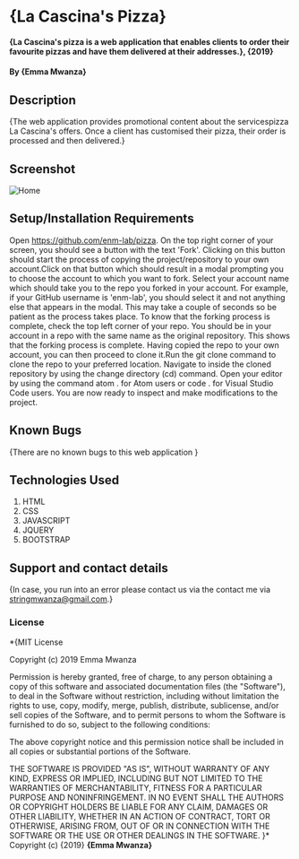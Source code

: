 # {La Cascina's Pizza}
#### {La Cascina's pizza is a web application that enables clients to order their favourite pizzas and have them delivered at their addresses.}, {2019}
#### By **{Emma Mwanza}**
## Description
{The web application provides promotional content about the servicespizza La Cascina's offers. Once a client has customised their pizza, their order is processed and then delivered.}

## Screenshot
![Home](pictures/Screenshot.png)
## Setup/Installation Requirements
Open https://github.com/enm-lab/pizza. On the top right corner of your screen, you should see a button with the text 'Fork'.
Clicking on this button should start the process of copying the project/repository to your own account.Click on that button which should result in a modal prompting you to choose the account to which you want to fork.
Select your account name which should take you to the repo you forked in your account. For example, if your GitHub username is 'enm-lab', you should select it and not anything else that appears in the modal. This may take a couple of seconds so be patient as the process takes place.
To know that the forking process is complete, check the top left corner of your repo. You should be in your account in a repo with the same name as the original repository. This shows that the forking process is complete.
Having copied the repo to your own account, you can then proceed to clone it.Run the git clone command to clone the repo to your preferred location.
Navigate to inside the cloned repository by using the change directory (cd) command.
Open your editor by using the command atom . for Atom users or code . for Visual Studio Code users.
You are now ready to inspect and make modifications to the project.


## Known Bugs
{There are no known bugs to this web application }
## Technologies Used
1. HTML
2. CSS
3. JAVASCRIPT
4. JQUERY
5. BOOTSTRAP
## Support and contact details
{In case, you run into an error please contact us via the contact me via stringmwanza@gmail.com.}
### License
*{MIT License

Copyright (c) 2019 Emma Mwanza

Permission is hereby granted, free of charge, to any person obtaining a copy
of this software and associated documentation files (the "Software"), to deal
in the Software without restriction, including without limitation the rights
to use, copy, modify, merge, publish, distribute, sublicense, and/or sell
copies of the Software, and to permit persons to whom the Software is
furnished to do so, subject to the following conditions:

The above copyright notice and this permission notice shall be included in all
copies or substantial portions of the Software.

THE SOFTWARE IS PROVIDED "AS IS", WITHOUT WARRANTY OF ANY KIND, EXPRESS OR
IMPLIED, INCLUDING BUT NOT LIMITED TO THE WARRANTIES OF MERCHANTABILITY,
FITNESS FOR A PARTICULAR PURPOSE AND NONINFRINGEMENT. IN NO EVENT SHALL THE
AUTHORS OR COPYRIGHT HOLDERS BE LIABLE FOR ANY CLAIM, DAMAGES OR OTHER
LIABILITY, WHETHER IN AN ACTION OF CONTRACT, TORT OR OTHERWISE, ARISING FROM,
OUT OF OR IN CONNECTION WITH THE SOFTWARE OR THE USE OR OTHER DEALINGS IN THE
SOFTWARE.
}*
Copyright (c) {2019} **{Emma Mwanza}**